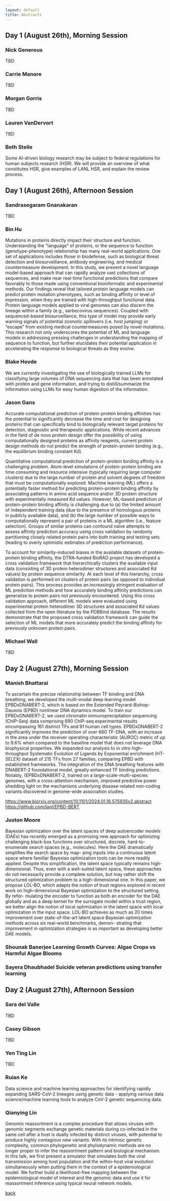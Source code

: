 ```yaml
---
layout: default
title: Abstracts 
---
```





## Day 1 (August 26th), Morning Session


### Nick Generous      

TBD

### Carrie Manore       

TBD       

### Morgan Gorris       

TBD       

### Lauren VanDervort   

TBD

### Beth Stelle        

Some AI-driven biology research may be subject to federal regulations for human subjects research (HSR). We will provide an overview of what constitutes HSR, give examples of LANL HSR, and explain the review process.                   


## Day 1 (August 26th), Afternoon Session


### Sandrasegaram Gnanakaran   

TBD

### Bin Hu                     
Mutations in proteins directly impact their structure and function. Understanding the “language” of proteins, or the sequence to function (genotype-phenotype) relationship has many real-world applications. One set of applications includes those in biodefense, such as biological threat detection and biosurveillance, antibody engineering, and medical countermeasure development. In this study, we present a novel language model-based approach that can rapidly analyze vast collections of sequences, and make near real-time functional predictions that compare favorably to those made using conventional bioinformatic and experimental methods. Our findings reveal that tailored protein language models can predict protein mutation phenotypes, such as binding affinity or level of expression, when they are trained with high-throughput functional data. Protein language models applied to viral genomes can also discern the lineage within a family (e.g., sarbecovirus sequences). Coupled with sequenced-based biosurveillance, this type of model may provide early warning signals of potential zoonotic spillovers (i.e. host jumping) or “escape” from existing medical countermeasures posed by novel mutations. This research not only underscores the potential of ML and language models in addressing pressing challenges in understanding the mapping of sequence to function, but further elucidates their potential application in accelerating the response to biological threats as they evolve.

### Blake Hovde                

We are currently investigating the use of biologically trained LLMs for classifying large volumes of DNA sequencing data that has been annotated with protein and gene information, and trying to distill/summarize the information using LLMs for easy human digestion of the information.

### Jason Gans                

Accurate computational prediction of protein-protein binding affinities has the potential to significantly decrease the time and cost for designing proteins that can specifically bind to biologically relevant target proteins for detection, diagnostic and therapeutic applications. While recent advances in the field of de novo protein design offer the possibility of using computationally designed proteins as affinity reagents, current protein design methods do not predict the strength of protein-protein binding (e.g., the equilibrium binding constant Kd).

Quantitative computational prediction of protein-protein binding affinity is a challenging problem. Atom-level simulations of protein-protein binding are time consuming and resource intensive (typically requiring large computer clusters) due to the large number of protein and solvent degrees of freedom that must be computationally explored. Machine learning (ML) offers a potentially faster method for predicting protein-protein binding affinity by associating patterns in amino acid sequence and/or 3D protein structure with experimentally measured Kd values. However, ML-based prediction of protein-protein binding affinity is challenging due to (a) the limited amount of independent training data (due to the presence of homologous proteins in publicly available data), and (b) the large number of possible ways to computationally represent a pair of proteins in a ML algorithm (i.e., feature selection). Groups of similar proteins can confound naïve attempts to assess affinity prediction accuracy using cross validation by randomly partitioning closely related protein pairs into both training and testing sets (leading to overly optimistic estimates of prediction performance).

To account for similarity-induced biases in the available datasets of protein-protein binding affinity, the DTRA-funded BioRAD project has developed a cross validation framework that hierarchically clusters the available input data (consisting of 3D protein heterodimer structures and associated Kd values) by protein sequence similarity. At each level of this hierarchy, cross validation is performed on clusters of protein pairs (as opposed to individual protein pairs). This process provides an increasingly stringent evaluation of ML prediction methods and how accurately binding affinity predictions can generalize to protein pairs not previously encountered. Using this cross validation approach, different ML models were evaluated using experimental protein heterodimer 3D structures and associated Kd values collected from the open literature by the PDBBind database. The results demonstrate that the proposed cross validation framework can guide the selection of ML models that more accurately predict the binding affinity for previously unknown protein pairs.

### Michael Wall              

TBD



## Day 2 (August 27th), Morning Session


### Manish Bhattarai    

To ascertain the precise relationship between TF binding and DNA breathing, we developed the multi-modal deep learning model  EPBDxDNABERT-2, which is based on the Extended Peyrard-Bishop-Dauxois (EPBD) nonlinear DNA dynamics model. To train our EPBDxDNABERT-2, we used chromatin immunoprecipitation sequencing (ChIP-Seq) data  comprising 690 ChIP-seq experimental results encompassing 161 distinct TFs and 91 human cell types.  EPBDxDNABERT-2 significantly improves the prediction of over 660 TF-DNA, with an increase in the area under the receiver operating characteristic (AUROC) metric of up to 9.6% when compared to the baseline model that does not leverage DNA biophysical properties. We expanded our analysis to in vitro high-throughput Systematic Evolution of Ligands by Exponential enrichment (HT-SELEX) dataset of 215 TFs from 27 families, comparing EPBD with established frameworks. The integration of the DNA breathing features with DNABERT-2 foundational model, greatly enhanced TF binding predictions. Notably,  {EPBDxDNABERT-2, trained on a large-scale-multi-species genomes, with a cross-attention mechanism, improved predictive power shedding light on the mechanisms underlying disease-related non-coding variants discovered in genome-wide association studies. 

https://www.biorxiv.org/content/10.1101/2024.01.16.575935v2.abstract
https://github.com/lanl/EPBD-BERT 
      

### Juston Moore       

Bayesian optimization over the latent spaces of deep autoencoder models (DAEs)
has recently emerged as a promising new approach for optimizing challenging
black-box functions over structured, discrete, hard-to-enumerate search spaces
(e.g., molecules). Here the DAE dramatically simplifies the search space by map-
ping inputs into a continuous latent space where familiar Bayesian optimization
tools can be more readily applied. Despite this simplification, the latent space
typically remains high-dimensional. Thus, even with a well-suited latent space,
these approaches do not necessarily provide a complete solution, but may rather
shift the structured optimization problem to a high-dimensional one. In this paper,
we propose LOL-BO, which adapts the notion of trust regions explored in recent
work on high-dimensional Bayesian optimization to the structured setting. By refor-
mulating the encoder to function as both an encoder for the DAE globally and as a
deep kernel for the surrogate model within a trust region, we better align the notion
of local optimization in the latent space with local optimization in the input space.
LOL-BO achieves as much as 20 times improvement over state-of-the-art latent
space Bayesian optimization methods across six real-world benchmarks, demon-
strating that improvement in optimization strategies is as important as developing
better DAE models.

### Shounak Banerjee    Learning Growth Curves: Algae Crops vs Harmful Algae Blooms  

### Sayera Dhaubhadel   Suicide veteran predictions using transfer learning                                 


## Day 2 (August 27th), Afternoon Session


### Sara del Valle      

TBD   

### Casey Gibson        

TBD

### Yen Ting Lin       

TBD


### Ruian Ke           

Data science and machine learning approaches for identifying rapidly expanding SARS-CoV-2 lineages using genetic data - applying various data science/machine learning tools to analyze CoV-2 genetic sequencing data. 

### Qianying Lin        

Genomic reassortment is a complex procedure that allows viruses with genomic segments exchange genetic materials during co-infected in the same cell after a host is dually infected by distinct viruses, with potential to produce highly contagious new variants.
With its intrinsic genetic complexity, common phylogenetic and phylodynamic methods are no longer proper to infer the reassortment pattern and biological mechanism.
In this talk, we first present a simulator that simulates both the viral transmission among host population and the within-host viral evolution simultaneously when putting them in the context of a epidemiological model.
We further build a likelihood-free mapping between the epidemiological model of interest and the genomic data and use it for reassortment inference using typical neural network models.




[back](./)
